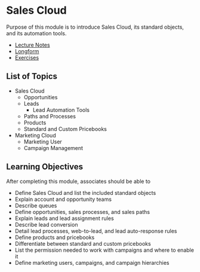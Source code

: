 # Sales Cloud

Purpose of this module is to introduce Sales Cloud, its standard objects, and its automation tools.

* [Lecture Notes](<./LNSales Cloud.md>)
* [Longform](<./LFSales Cloud.md>)
* [Exercises]()

## List of Topics

* Sales Cloud
  * Opportunities
  * Leads
    * Lead Automation Tools
  * Paths and Processes
  * Products
  * Standard and Custom Pricebooks
* Marketing Cloud
  * Marketing User
  * Campaign Management

## Learning Objectives

After completing this module, associates should be able to

* Define Sales Cloud and list the included standard objects
* Explain account and opportunity teams
* Describe queues
* Define opportunities, sales processes, and sales paths
* Explain leads and lead assignment rules
* Describe lead conversion
* Detail lead processes, web-to-lead, and lead auto-response rules
* Define products and pricebooks
* Differentiate between standard and custom pricebooks
* List the permission needed to work with campaigns and where to enable it
* Define marketing users, campaigns, and campaign hierarchies
